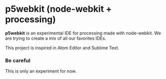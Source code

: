 # p5webkit (node-webkit + processing)
**p5webkit** is an experimental IDE for processing made with node-webkit. We are trying to create a mix of all our favorites IDEs.

This project is inspired in Atom Editor and Sublime Text.

### Be careful
This is only an experiment for now.
